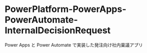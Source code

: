 # PowerPlatform-PowerApps-PowerAutomate-InternalDecisionRequest
 Power Apps と Power Automate で実装した発注向け社内稟議アプリ
